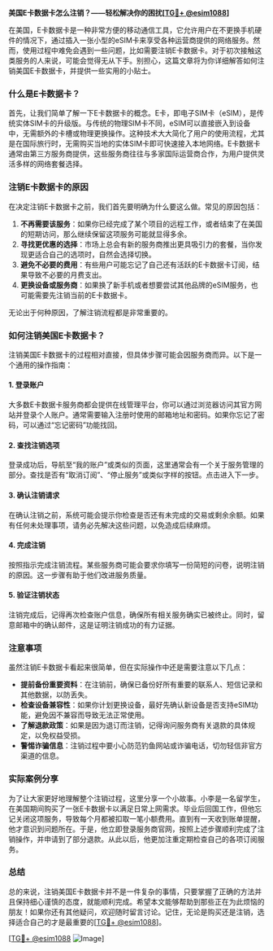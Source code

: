 **美国E卡数据卡怎么注销？——轻松解决你的困扰[[TG💪+ @esim1088](https://t.me/s/esim1088)]**

在美国，E卡数据卡是一种非常方便的移动通信工具，它允许用户在不更换手机硬件的情况下，通过插入一张小型的eSIM卡来享受各种运营商提供的网络服务。然而，使用过程中难免会遇到一些问题，比如需要注销E卡数据卡。对于初次接触这类服务的人来说，可能会觉得无从下手。别担心，这篇文章将为你详细解答如何注销美国E卡数据卡，并提供一些实用的小贴士。

### 什么是E卡数据卡？

首先，让我们简单了解一下E卡数据卡的概念。E卡，即电子SIM卡（eSIM），是传统实体SIM卡的升级版。与传统的物理SIM卡不同，eSIM可以直接嵌入到设备中，无需额外的卡槽或物理更换操作。这种技术大大简化了用户的使用流程，尤其是在国际旅行时，无需购买当地的实体SIM卡即可快速接入本地网络。E卡数据卡通常由第三方服务商提供，这些服务商往往与多家国际运营商合作，为用户提供灵活多样的网络套餐选择。

### 注销E卡数据卡的原因

在决定注销E卡数据卡之前，我们首先要明确为什么要这么做。常见的原因包括：

1. **不再需要该服务**：如果你已经完成了某个项目的远程工作，或者结束了在美国的短期访问，那么继续保留这项服务可能就显得多余。
2. **寻找更优惠的选择**：市场上总会有新的服务商推出更具吸引力的套餐，当你发现更适合自己的选项时，自然会选择切换。
3. **避免不必要的费用**：有些用户可能忘记了自己还有活跃的E卡数据卡订阅，结果导致不必要的月费支出。
4. **更换设备或服务商**：如果换了新手机或者想要尝试其他品牌的eSIM服务，也可能需要先注销当前的E卡数据卡。

无论出于何种原因，了解注销流程都是非常重要的。

### 如何注销美国E卡数据卡？

注销美国E卡数据卡的过程相对直接，但具体步骤可能会因服务商而异。以下是一个通用的操作指南：

#### 1. 登录账户
大多数E卡数据卡服务商都会提供在线管理平台，你可以通过浏览器访问其官方网站并登录个人账户。通常需要输入注册时使用的邮箱地址和密码。如果你忘记了密码，可以通过“忘记密码”功能找回。

#### 2. 查找注销选项
登录成功后，导航至“我的账户”或类似的页面，这里通常会有一个关于服务管理的部分。查找是否有“取消订阅”、“停止服务”或类似字样的按钮。点击进入下一步。

#### 3. 确认注销请求
在确认注销之前，系统可能会提示你检查是否还有未完成的交易或剩余余额。如果有任何未处理事项，请务必先解决这些问题，以免造成后续麻烦。

#### 4. 完成注销
按照指示完成注销流程。某些服务商可能会要求你填写一份简短的问卷，说明注销的原因。这一步骤有助于他们改进服务质量。

#### 5. 验证注销状态
注销完成后，记得再次检查账户信息，确保所有相关服务确实已被终止。同时，留意邮箱中的确认邮件，这是证明注销成功的有力证据。

### 注意事项

虽然注销E卡数据卡看起来很简单，但在实际操作中还是需要注意以下几点：

- **提前备份重要资料**：在注销前，确保已备份好所有重要的联系人、短信记录和其他数据，以防丢失。
- **检查设备兼容性**：如果你计划更换设备，最好先确认新设备是否支持eSIM功能，避免因不兼容而导致无法正常使用。
- **了解退款政策**：如果是因为退订而注销，记得询问服务商有关退款的具体规定，以免权益受损。
- **警惕诈骗信息**：注销过程中要小心防范钓鱼网站或诈骗电话，切勿轻信非官方渠道的信息。

### 实际案例分享

为了让大家更好地理解整个注销过程，这里分享一个小故事。小李是一名留学生，在美国期间购买了一张E卡数据卡以满足日常上网需求。毕业后回国工作，但他忘记关闭这项服务，导致每个月都被扣取一笔小额费用。直到有一天收到账单提醒，他才意识到问题所在。于是，他立即登录服务商官网，按照上述步骤顺利完成了注销操作，并申请到了部分退款。从此以后，他更加注重定期检查自己的各项订阅服务。

### 总结

总的来说，注销美国E卡数据卡并不是一件复杂的事情，只要掌握了正确的方法并且保持细心谨慎的态度，就能顺利完成。希望本文能够帮助到那些正在为此烦恼的朋友！如果你还有其他疑问，欢迎随时留言讨论。记住，无论是购买还是注销，选择适合自己的才是最重要的[[TG💪+ @esim1088](https://t.me/s/esim1088)]。

[[TG💪+ @esim1088](https://t.me/s/esim1088) ![Image](https://i.postimg.cc/4NQfJmqS/Snipaste-2025-05-13-00-14-12.png)]